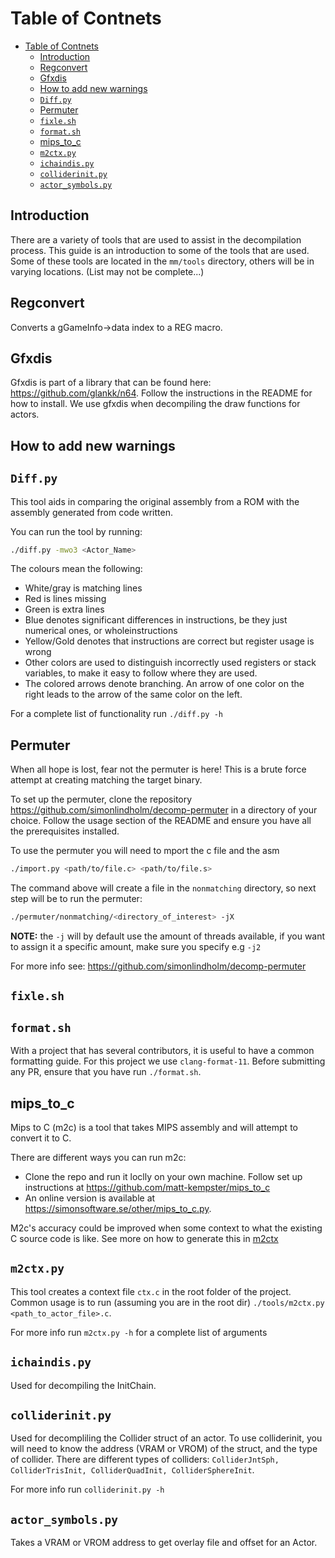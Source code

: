 # Table of Contnets

- [Table of Contnets](#table-of-contnets)
  - [Introduction](#introduction)
  - [Regconvert](#regconvert)
  - [Gfxdis](#gfxdis)
  - [How to add new warnings](#how-to-add-new-warnings)
  - [`Diff.py`](#diffpy)
  - [Permuter](#permuter)
  - [`fixle.sh`](#fixlesh)
  - [`format.sh`](#formatsh)
  - [mips_to_c](#mips_to_c)
  - [`m2ctx.py`](#m2ctxpy)
  - [`ichaindis.py`](#ichaindispy)
  - [`colliderinit.py`](#colliderinitpy)
  - [`actor_symbols.py`](#actor_symbolspy)

## Introduction

There are a variety of tools that are used to assist in the decompilation process. This guide is an introduction to some of the tools that are used. Some of these tools are located in the `mm/tools` directory, others will be in varying locations. (List may not be complete...)

## Regconvert

Converts a gGameInfo->data index to a REG macro.

## Gfxdis

Gfxdis is part of a library that can be found here: <https://github.com/glankk/n64>. Follow the instructions in the README for how to install. We use gfxdis when decompiling the draw functions for actors.

## How to add new warnings

## `Diff.py`

This tool aids in comparing the original assembly from a ROM with the assembly generated from code written.

You can run the tool by running:

```zsh
./diff.py -mwo3 <Actor_Name>
```

The colours mean the following:

- White/gray is matching lines
- Red is lines missing
- Green is extra lines
- Blue denotes significant differences in instructions, be they just numerical ones, or wholeinstructions
- Yellow/Gold denotes that instructions are correct but register usage is wrong
- Other colors are used to distinguish incorrectly used registers or stack variables, to make it easy to follow where they are used.
- The colored arrows denote branching. An arrow of one color on the right leads to the arrow of the same color on the left.

For a complete list of functionality run `./diff.py -h`

## Permuter

When all hope is lost, fear not the permuter is here! This is a brute force attempt at creating matching the target binary.

To set up the permuter, clone the repository <https://github.com/simonlindholm/decomp-permuter> in a directory of your choice. Follow the usage section of the README and ensure you have all the prerequisites installed.

To use the permuter you will need to mport the c file and the asm

```zsh
./import.py <path/to/file.c> <path/to/file.s>
```

The command above will create a file in the `nonmatching` directory, so next step will be to run the permuter:

```zsh
./permuter/nonmatching/<directory_of_interest> -jX
```

**NOTE:** the `-j` will by default use the amount of threads available, if you want to assign it a specific amount, make sure you specify e.g `-j2`

For more info see: <https://github.com/simonlindholm/decomp-permuter>

## `fixle.sh`

## `format.sh`

With a project that has several contributors, it is useful to have a common formatting guide. For this project we use `clang-format-11`. Before submitting any PR, ensure that you have run `./format.sh`.

## mips_to_c

Mips to C (m2c) is a tool that takes MIPS assembly and will attempt to convert it to C.

There are different ways you can run m2c:

- Clone the repo and run it loclly on your own machine. Follow set up instructions at <https://github.com/matt-kempster/mips_to_c>
- An online version is available at <https://simonsoftware.se/other/mips_to_c.py>.

M2c's accuracy could be improved when some context to what the existing C source code is like. See more on how to generate this in [m2ctx](#m2ctx.py)

## `m2ctx.py`

This tool creates a context file `ctx.c` in the root folder of the project. Common usage is to run (assuming you are in the root dir) `./tools/m2ctx.py <path_to_actor_file>.c`.

For more info run `m2ctx.py -h` for a complete list of arguments

## `ichaindis.py`

Used for decompiling the InitChain.

## `colliderinit.py`

Used for decompliling the Collider struct of an actor. To use colliderinit, you will need to know the address (VRAM or VROM) of the struct, and the type of collider. There are different types of colliders: `ColliderJntSph, ColliderTrisInit, ColliderQuadInit, ColliderSphereInit`.

For more info run `colliderinit.py -h`

## `actor_symbols.py`

Takes a VRAM or VROM address to get overlay file and offset for an Actor.
